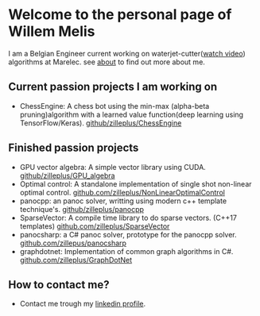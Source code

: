 # Welcome to the personal page of Willem Melis

I am a Belgian Engineer current working on waterjet-cutter([watch video](https://www.youtube.com/watch?v=5ot7GIGtCOI)) algorithms at Marelec. see [about](about.md) to find out more about me. 

## Current passion projects I am working on
* ChessEngine: A chess bot using the min-max (alpha-beta pruning)algorithm with a learned value function(deep learning using TensorFlow/Keras). [github/zilleplus/ChessEngine](https://github.com/Zilleplus/ChessEngine)

## Finished passion projects
* GPU vector algebra: A simple vector library using CUDA. [github/zilleplus/GPU_algebra](https://github.com/Zilleplus/GPU_algebra)
* Optimal control: A standalone implementation of single shot non-linear optimal control. [github.com/zilleplus/NonLinearOptimalControl](https://github.com/Zilleplus/NonLinearOptimalControl)
* panocpp: an panoc solver, writting using modern c++ template technique's.
[github/zilleplus/panocpp](https://www.github.com/zilleplus/panocpp)
* SparseVector: A compile time library to do sparse vectors. (C++17 templates) [github.com/zilleplus/SparseVector](https://github.com/Zilleplus/SparseVector)
* panocsharp: a C# panoc solver, prototype for the panocpp solver. [github.com/zillepus/panocsharp](https://github.com/Zilleplus/PanocSharp)
* graphdotnet: Implementation of common graph algorithms in C#. [github.com/zilleplus/GraphDotNet](https://github.com/Zilleplus/GraphDotNet)

## How to contact me?
* Contact me trough my [linkedin profile](https://www.linkedin.com/in/willem-melis-a54ba9146).
